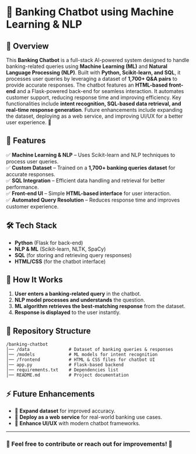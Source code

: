 # 💬 Banking Chatbot using Machine Learning & NLP  

## 🔹 Overview  
This **Banking Chatbot** is a full-stack AI-powered system designed to handle banking-related queries using **Machine Learning (ML)** and **Natural Language Processing (NLP)**. Built with **Python, Scikit-learn, and SQL**, it processes user queries by leveraging a dataset of **1,700+ Q&A pairs** to provide accurate responses. The chatbot features an **HTML-based front-end** and a Flask-powered back-end for seamless interaction. It automates customer support, reducing response time and improving efficiency. Key functionalities include **intent recognition, SQL-based data retrieval, and real-time response generation**. Future enhancements include expanding the dataset, deploying as a web service, and improving UI/UX for a better user experience. 🚀  

## 🚀 Features  
✅ **Machine Learning & NLP** – Uses Scikit-learn and NLP techniques to process user queries.  
✅ **Custom Dataset** – Trained on a **1,700+ banking queries dataset** for accurate responses.  
✅ **SQL Integration** – Efficient data handling and retrieval for better performance.  
✅ **Front-end UI** – Simple **HTML-based interface** for user interaction.  
✅ **Automated Query Resolution** – Reduces response time and improves customer experience.  

## 🛠️ Tech Stack  
- **Python** (Flask for back-end)  
- **NLP & ML** (Scikit-learn, NLTK, SpaCy)  
- **SQL** (for storing and retrieving query responses)  
- **HTML/CSS** (for the chatbot interface)  

## 📌 How It Works  
1. **User enters a banking-related query** in the chatbot.  
2. **NLP model processes and understands** the question.  
3. **ML algorithm retrieves the best-matching response** from the dataset.  
4. **Response is displayed** to the user instantly.  

## 🔗 Repository Structure  
```
/banking-chatbot
│── /data               # Dataset of banking queries & responses  
│── /models             # ML models for intent recognition  
│── /frontend           # HTML & CSS files for chatbot UI  
│── app.py              # Flask-based backend  
│── requirements.txt    # Dependencies list  
│── README.md           # Project documentation  
```

## ⚡ Future Enhancements  
- 🔹 **Expand dataset** for improved accuracy.  
- 🔹 **Deploy as a web service** for real-world banking use cases.  
- 🔹 **Enhance UI/UX** with modern chatbot frameworks.  

---  
### 📩 Feel free to contribute or reach out for improvements! 🚀

